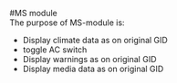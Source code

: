 #MS module  
The purpose of MS-module is:
- Display climate data as on original GID
- toggle AC switch 
- Display warnings as on original GID
- Display media data as on original GID
